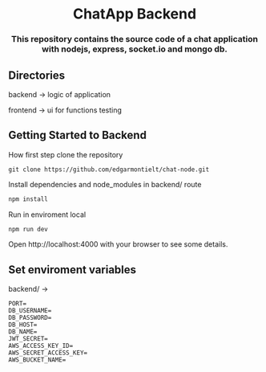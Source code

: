 <h1 align="center">ChatApp Backend</h1>

<h3 align="center">
  This repository contains the source code of a chat application with nodejs, express, socket.io and mongo db.
</h3>

## Directories

backend -> logic of application

frontend -> ui for functions testing 

## Getting Started to Backend

How first step clone the repository
```
git clone https://github.com/edgarmontielt/chat-node.git
```
Install dependencies and node_modules in backend/ route
```bash
npm install
```

Run in enviroment local
```bash
npm run dev
```
Open http://localhost:4000 with your browser to see some details.

## Set enviroment variables
backend/ ->

```
PORT=
DB_USERNAME=
DB_PASSWORD=
DB_HOST=
DB_NAME=
JWT_SECRET=
AWS_ACCESS_KEY_ID=
AWS_SECRET_ACCESS_KEY=
AWS_BUCKET_NAME=
```